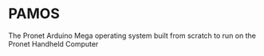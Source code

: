 # PAMOS
The Pronet Arduino Mega operating system built from scratch to run on the Pronet Handheld Computer 
